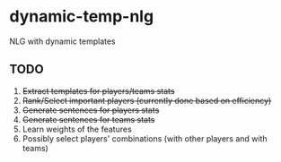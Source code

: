 # dynamic-temp-nlg
NLG with dynamic templates

## TODO
1. ~~Extract templates for players/teams stats~~
2. ~~Rank/Select important players (currently done based on efficiency)~~
3. ~~Generate sentences for players stats~~
4. ~~Generate sentences for teams stats~~
5. Learn weights of the features
6. Possibly select players' combinations (with other players and with teams)
